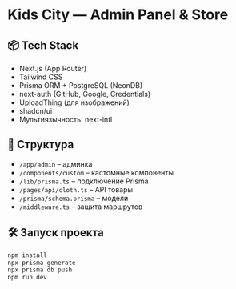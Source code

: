 # Kids City — Admin Panel & Store

## 📦 Tech Stack

- Next.js (App Router)
- Tailwind CSS
- Prisma ORM + PostgreSQL (NeonDB)
- next-auth (GitHub, Google, Credentials)
- UploadThing (для изображений)
- shadcn/ui
- Мультиязычность: next-intl

## 📂 Структура

- `/app/admin` – админка
- `/components/custom` – кастомные компоненты
- `/lib/prisma.ts` – подключение Prisma
- `/pages/api/cloth.ts` – API товары
- `/prisma/schema.prisma` – модели
- `/middleware.ts` – защита маршрутов

## 🛠 Запуск проекта

```bash
npm install
npx prisma generate
npx prisma db push
npm run dev
```
